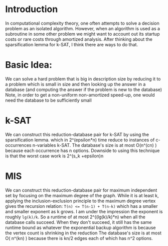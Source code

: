 # Introduction
In computational complexity theory, one often attempts to solve a decision problem as an isolated algorithm.
However, when an algorithm is used as a subroutine in some other problem we might want to 
account out its startup costs or rare costs through amortized analysis. After thinking about the
sparsification lemma for k-SAT, I think there are ways to do that.

# Basic Idea:
We can solve a hard problem that is big in description size by reducing it to a problem which is small in size 
and then looking up the answer in a database (and computing the answer if the problem is new to the database)
Note, in order to get a non-uniform non-amortized speed-up, one would need the database to be sufficiently small

# k-SAT
We can construct this reduction-database pair for k-SAT by using the sparsification lemma.
which in 2^(epsilon*n) time reduce to instances of c-occurrences n-variables k-SAT.
The database's size is at most O(n^(cn) ) because each occurrence has n options.
Downside to using this technique is that the worst case work is 2^(s_k +epsilon)n
# MIS
We can construct this reduction-database pair for maximum independent set 
by focusing on the maximum degree of the graph.
While it is at least k, applying the inclusion-exclusion principle to the maximum degree vertex gives the
recursion relation: ```T(n) <= T(n-1) + T(n-k)``` which has a smaller and smaller exponent as k grows.
I am under the impression the exponent is roughly ```lg(k)/k```.
So a runtime of at most 2^((lg(k)/k)*n) when all the database calls succeed.
When they don't succeed, it still has the same runtime bound 
as whatever the exponential backup algorithm is because the vertex count is shrinking in the reduction
The database's size is at most  O( n^(kn) ) because there is kn/2 edges each of which has n^2 options. 
